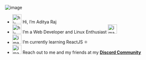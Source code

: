  <img
      src="https://cdn.discordapp.com/attachments/954798558912057384/965135050440077332/twitter-header.jpg"
      alt="image"
    />
- <img style="height: 8mm"
      src="https://raw.githubusercontent.com/iampavangandhi/iampavangandhi/master/gifs/Hi.gif"
      alt="hi-gif"
    />  Hi, I’m Aditya Raj 
- <img style="height: 8mm"
      src="https://emojipedia-us.s3.amazonaws.com/source/skype/289/man-technologist_1f468-200d-1f4bb.png"
      alt="hi-gif"
    />  I’m a Web Developer and Linux Enthusiast <img style="height: 8mm"
      src="https://emojipedia-us.s3.amazonaws.com/source/skype/289/penguin_1f427.png"
      alt="image"
    />
- <img style="height: 8mm"
      src="https://emojipedia-us.s3.amazonaws.com/source/skype/289/seedling_1f331.png"
      alt="image"
    />  I’m currently learning ReactJS ⚛️ 
- <img style="height: 8mm"
      src="https://emojipedia-us.s3.amazonaws.com/source/skype/289/red-envelope_1f9e7.png"
      alt="image"
    />  Reach out to me and my friends at my <a href="https://discord.gg/hREy6mYrwx" target="blank_"><strong>Discord Community</strong></a>

<!---
aditya8Raj/aditya8Raj is a ✨ special ✨ repository because its `README.md` (this file) appears on your GitHub profile.
You can click the Preview link to take a look at your changes.
--->
